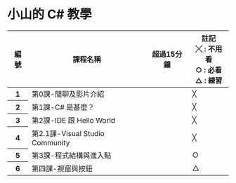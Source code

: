 # 小山的 C# 教學
<table>
	<thead>
		<tr>
			<th>編號</th>	
			<th>課程名稱</th>
			<th>超過15分鐘</th>	
			<th>註記<br />
			╳ : 不用看<br />
			○ : 必看<br />
			△ : 練習<br /></th>
		</tr>
	</thead>
	<tbody>
		<tr><th>1</th><td>第0課-閒聊及影片介紹</td><td></td><td>╳</td></tr>
                <tr><th>2</th><td>第1課-C# 是甚麼？</td><td></td><td>╳</td></tr>
        	<tr><th>3</th><td>第2課-IDE 跟 Hello World</td><td></td><td>╳</td></tr>
        	<tr><th>4</th><td>第2.1課-Visual Studio Community</td><td></td><td>╳</td></tr>
        	<tr><th>5</th><td>第3課-程式結構與進入點</td><td></td><td>○</td></tr>
		<tr><th>6</th><td>第四課-視窗與按鈕</td><td></td><td>△</td></tr>
	</tbody>
</table>

